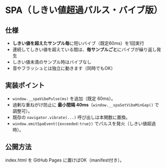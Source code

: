 # SPA（しきい値超過パルス・バイブ版）

## 仕様
- **しきい値を超えたサンプル毎**に短いバイブ（既定60ms）を1回実行
- 連続してしきい値を超えている間は、**毎サンプルごと**にバイブが繰り返し発生
- しきい値未満のサンプル時はバイブなし
- 音やフラッシュとは独立に動きます（同時でもOK）

## 実装ポイント
- `window.__spaVibePulse(ms)` を追加（既定 60ms）。
- 過剰な重ねがけ防止に **最小間隔 40ms**（`window.__spaSetVibeMinGap()` で調整可）。
- 既存の `navigator.vibrate(...)` 呼び出しは本関数に置換。
- `window.emitSpaEvent({exceeded:true})` でパルスを発火（しきい値超過時）。

## 公開方法
index.html を GitHub Pages に置けばOK（manifest付き）。
